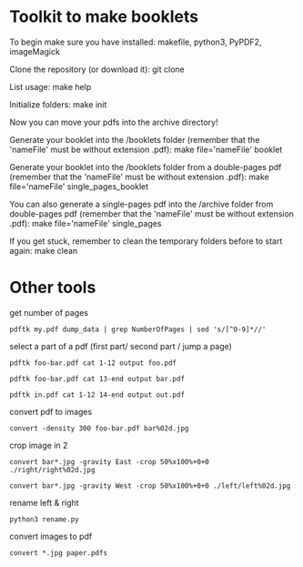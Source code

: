 # Toolkit to make booklets
To begin make sure you have installed: 
	makefile, python3, PyPDF2, imageMagick

Clone the repository (or download it):
	git clone 

List usage:
	make help

Initialize folders:
	make init

Now you can move your pdfs into the archive directory!

Generate your booklet into the /booklets folder (remember that the 'nameFile' must be without extension .pdf): 
	make file='nameFile' booklet

Generate your booklet into the /booklets folder from a double-pages pdf (remember that the 'nameFile' must be without extension .pdf): 
	make file='nameFile' single_pages_booklet

You can also generate a single-pages pdf into the /archive folder from double-pages pdf (remember that the 'nameFile' must be without extension .pdf): 
	make file='nameFile' single_pages

If you get stuck, remember to clean the temporary folders before to start again:
	make clean


# Other tools

get number of pages

	pdftk my.pdf dump_data | grep NumberOfPages | sed 's/[^0-9]*//'

select a part of a pdf (first part/ second part / jump a page)

    pdftk foo-bar.pdf cat 1-12 output foo.pdf

    pdftk foo-bar.pdf cat 13-end output bar.pdf

    pdftk in.pdf cat 1-12 14-end output out.pdf

convert pdf to images

	convert -density 300 foo-bar.pdf bar%02d.jpg

crop image in 2

	convert bar*.jpg -gravity East -crop 50%x100%+0+0 ./right/right%02d.jpg

	convert bar*.jpg -gravity West -crop 50%x100%+0+0 ./left/left%02d.jpg

rename left & right

	python3 rename.py

convert images to pdf

	convert *.jpg paper.pdfs